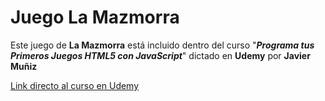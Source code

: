 # Juego La Mazmorra

<p>Este juego de <b>La Mazmorra</b> está incluido dentro del curso "<b><i>Programa tus Primeros Juegos HTML5 con JavaScript</i></b>" dictado en <b>Udemy</b> por <b>Javier Muñiz</b></p>

<a href="https://www.udemy.com/course/programa-tus-primeros-juegos-html5-con-javascript/">
    Link directo al curso en Udemy
</a>
